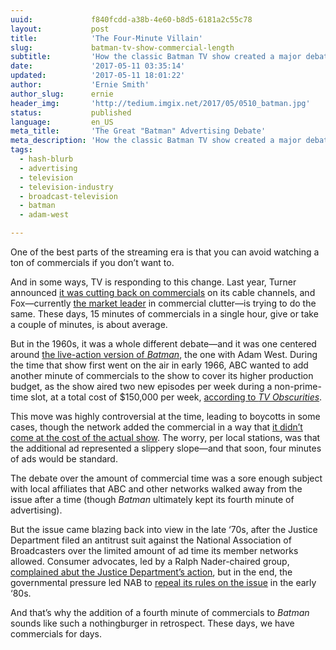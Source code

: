 ```yaml
---
uuid:             f840fcdd-a38b-4e60-b8d5-6181a2c55c78
layout:           post
title:            'The Four-Minute Villain'
slug:             batman-tv-show-commercial-length
subtitle:         'How the classic Batman TV show created a major debate around how much TV advertising was too much—and why the debate’s lessons eventually faded away.'
date:             '2017-05-11 03:35:14'
updated:          '2017-05-11 18:01:22'
author:           'Ernie Smith'
author_slug:      ernie
header_img:       'http://tedium.imgix.net/2017/05/0510_batman.jpg'
status:           published
language:         en_US
meta_title:       'The Great "Batman" Advertising Debate'
meta_description: 'How the classic Batman TV show created a major debate around how much TV advertising was too much—and why the debate’s lessons eventually faded away.'
tags:
  - hash-blurb
  - advertising
  - television
  - television-industry
  - broadcast-television
  - batman
  - adam-west

---
```


One of the best parts of the streaming era is that you can avoid watching a ton of commercials if you don’t want to.

And in some ways, TV is responding to this change. Last year, Turner announced [it was cutting back on commercials](http://www.cnbc.com/2016/06/06/less-commercials-on-tv-doesnt-mean-fewer-ads.html) on its cable channels, and Fox—currently [the market leader](https://www.mediapost.com/publications/article/276342/fox-television-network-fox-news-highest-in-commer.html) in commercial clutter—is trying to do the same. These days, 15 minutes of commercials in a single hour, give or take a couple of minutes, is about average.

But in the 1960s, it was a whole different debate—and it was one centered around [the live-action version of *Batman*](http://amzn.to/2q7vo2m), the one with Adam West. During the time that show first went on the air in early 1966, ABC wanted to add another minute of commercials to the show to cover its higher production budget, as the show aired two new episodes per week during a non-prime-time slot, at a total cost of $150,000 per week, [according to *TV Obscurities*](http://www.tvobscurities.com/articles/batman_commercials/#cite7).

This move was highly controversial at the time, leading to boycotts in some cases, though the network added the commercial in a way that [it didn’t come at the cost of the actual show](https://www.newspapers.com/clip/10911885/batman_ad/). The worry, per local stations, was that the additional ad represented a slippery slope—and that soon, four minutes of ads would be standard.

The debate over the amount of commercial time was a sore enough subject with local affiliates that ABC and other networks walked away from the issue after a time (though *Batman* ultimately kept its fourth minute of advertising).

But the issue came blazing back into view in the late ‘70s, after the Justice Department filed an antitrust suit against the National Association of Broadcasters over the limited amount of ad time its member networks allowed. Consumer advocates, led by a Ralph Nader-chaired group, [complained abut the Justice Department’s action](https://www.washingtonpost.com/archive/business/1979/08/09/fcc-asked-to-cut-number-of-television-commercials/9951af8b-578f-427f-b730-664cebaca20a/?utm_term=.13c62f6e8709), but in the end, the governmental pressure led NAB to [repeal its rules on the issue](http://encyclopedia.jrank.org/articles/pages/6439/Broadcasting-Self-Regulation-of.html) in the early ‘80s.

And that’s why the addition of a fourth minute of commercials to *Batman* sounds like such a nothingburger in retrospect. These days, we have commercials for days. 
